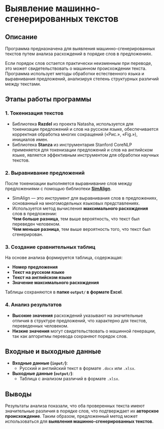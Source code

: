 # Выявление машинно-сгенерированных текстов

## Описание

Программа предназначена для выявления машинно-сгенерированных текстов путем анализа расхождений в порядке слов в предложениях.

Если порядок слов остается практически неизменным при переводе, это может свидетельствовать о машинном происхождении текста. Программа использует методы обработки естественного языка и выравнивания предложений, анализируя степень структурных различий между текстами.

## Этапы работы программы

### 1. Токенизация текстов

- Библиотека **Razdel** из проекта Natasha, используется для токенизации предложений и слов на русском языке, обеспечивается корректная обработка многих сокращений («Рис.», «Fig.»), инициалов имен.
- Библиотека **Stanza** из инструментария Stanford CoreNLP применяется для токенизации предложений и слов на английском языке, является эффективным инструментом для обработки научных текстов.

### 2. Выравнивание предложений

После токенизации выполняется выравнивание слов между предложениями с помощью библиотеки [**SimAlign**](https://github.com/cisnlp/simalign).

- SimAlign — это инструмент для выравнивания слов в предложениях, основанный на многомодельных языковых представлениях.
- Используется метод вычисления **максимального расхождения** слов в предложении:  
  **Чем больше разница**, тем выше вероятность, что текст был переведен человеком.  
  **Чем меньше разница**, тем выше вероятность того, что текст был сгенерирован.

### 3. Создание сравнительных таблиц

На основе анализа формируется таблица, содержащая:

- **Номер предложения**
- **Текст на русском языке**
- **Текст на английском языке**
- **Значение максимального расхождения**

Таблицы сохраняются в **папке `output/` в формате Excel**.

### 4. Анализ результатов

- **Высокие значения** расхождений указывают на значительные отличия в структуре предложений, что характерно для текстов, переведенных человеком.
- **Низкие значения** могут свидетельствовать о машинной генерации, так как алгоритмы перевода сохраняют порядок слов.

## Входные и выходные данные

- **Входные данные (`input/`)**:  
  - Русский и английский текст в формате `.docx` или `.xlsx`.
- **Выходные данные (`output/`)**:  
  - Таблица с анализом различий в формате `.xlsx`.

## Выводы

Результаты анализа показали, что оба проверенных текста имеют значительные различия в порядке слов, что подтверждает их **авторское происхождение**.
Таким образом, предложенный метод может использоваться для **выявления машинно-сгенерированных текстов**.
